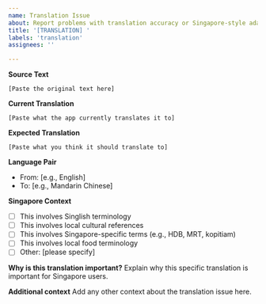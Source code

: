 ```yaml
---
name: Translation Issue
about: Report problems with translation accuracy or Singapore-style adaptations
title: '[TRANSLATION] '
labels: 'translation'
assignees: ''

---
```


**Source Text**
```
[Paste the original text here]
```

**Current Translation**
```
[Paste what the app currently translates it to]
```

**Expected Translation**
```
[Paste what you think it should translate to]
```

**Language Pair**
- From: [e.g., English]
- To: [e.g., Mandarin Chinese]

**Singapore Context**
- [ ] This involves Singlish terminology
- [ ] This involves local cultural references
- [ ] This involves Singapore-specific terms (e.g., HDB, MRT, kopitiam)
- [ ] This involves local food terminology
- [ ] Other: [please specify]

**Why is this translation important?**
Explain why this specific translation is important for Singapore users.

**Additional context**
Add any other context about the translation issue here.
